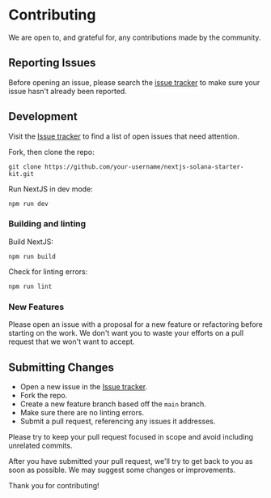 # Contributing

We are open to, and grateful for, any contributions made by the community.

## Reporting Issues

Before opening an issue, please search the [issue tracker](https://github.com/aeminium-labs/nextjs-solana-starter-kit/issues) to make sure your issue hasn't already been reported.

## Development

Visit the [Issue tracker](https://github.com/aeminium-labs/nextjs-solana-starter-kit/issues) to find a list of open issues that need attention.

Fork, then clone the repo:

```
git clone https://github.com/your-username/nextjs-solana-starter-kit.git
```

Run NextJS in dev mode:

```
npm run dev
```

### Building and linting

Build NextJS:

```
npm run build
```

Check for linting errors:

```
npm run lint
```

### New Features

Please open an issue with a proposal for a new feature or refactoring before starting on the work. We don't want you to waste your efforts on a pull request that we won't want to accept.

## Submitting Changes

*   Open a new issue in the [Issue tracker](https://github.com/aeminium-labs/nextjs-solana-starter-kit/issues).
*   Fork the repo.
*   Create a new feature branch based off the `main` branch.
*   Make sure there are no linting errors.
*   Submit a pull request, referencing any issues it addresses.

Please try to keep your pull request focused in scope and avoid including unrelated commits.

After you have submitted your pull request, we'll try to get back to you as soon as possible. We may suggest some changes or improvements.

Thank you for contributing!
